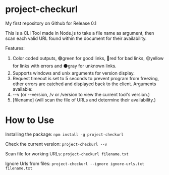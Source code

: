 # project-checkurl
My first repository on Github for Release 0.1


This is a CLI Tool made in Node.js to take a file name as argument, then scan each valid URL found within the document for their availability.

Features:
1. Color coded outputs, 🟢green for good links, 🔴red for bad links, 🟡yellow for links with errors and ⚫gray for unknown links.
2. Supports windows and unix arguments for version display.
3. Request timeout is set to 5 seconds to prevent program from freezing, other errors are catched and displayed back to the client.
Arguments available: 
1. --v (or --version, /v or /version to view the current tool's version.)
2. [filename] (will scan the file of URLs and determine their availability.)

# How to Use

Installing the package: ```npm install -g project-checkurl```

Check the current version: ```project-checkurl --v```

Scan file for working URLs: ```project-checkurl filename.txt```

Ignore Urls from files: ```project-checkurl --ignore ignore-urls.txt filename.txt```